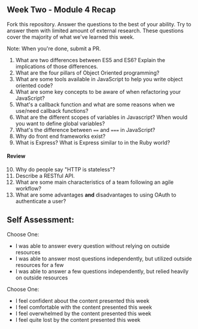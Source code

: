 ## Week Two - Module 4 Recap

Fork this repository. Answer the questions to the best of your ability. Try to answer them with limited amount of external research. These questions cover the majority of what we've learned this week.

Note: When you're done, submit a PR.

1. What are two differences between ES5 and ES6? Explain the implications of those differences.
2. What are the four pillars of Object Oriented programming?
3. What are some tools available in JavaScript to help you write object oriented code?
4. What are some key concepts to be aware of when refactoring your JavaScript?
5. What's a callback function and what are some reasons when we use/need callback functions?
6. What are the different scopes of variables in Javascript? When would you want to define global variables?
7. What's the difference between `==` and `===` in JavaScript?
8. Why do front end frameworks exist?
9. What is Express? What is Express similar to in the Ruby world?

#### Review  

10. Why do people say "HTTP is stateless"?
11. Describe a RESTful API.
12. What are some main characteristics of a team following an agile workflow?
13. What are some advantages **and** disadvantages to using OAuth to authenticate a user?

## Self Assessment:

Choose One:

* I was able to answer every question without relying on outside resources
* I was able to answer most questions independently, but utilized outside resources for a few
* I was able to answer a few questions independently, but relied heavily on outside resources

Choose One:

* I feel confident about the content presented this week
* I feel comfortable with the content presented this week
* I feel overwhelmed by the content presented this week
* I feel quite lost by the content presented this week
